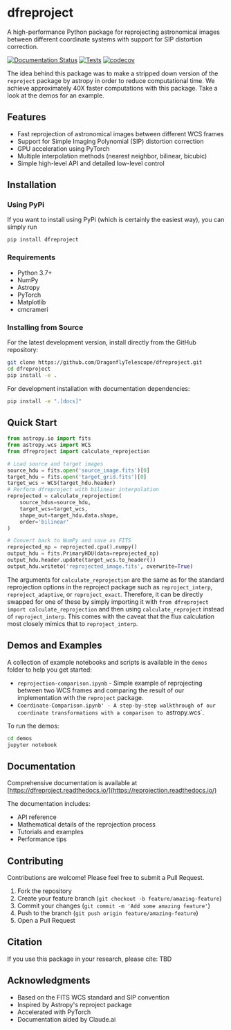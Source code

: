 # dfreproject

A high-performance Python package for reprojecting astronomical images between different coordinate systems with support for SIP distortion correction.

[![Documentation Status](https://readthedocs.org/projects/dfreproject/badge/?version=latest)](https://dfreproject.readthedocs.io/en/latest/?badge=latest)
[![Tests](https://github.com/DragonflyTelescope/dfreproject/actions/workflows/tests.yml/badge.svg)](https://github.com/DragonflyTelescope/dfreproject/actions/workflows/tests.yml)
[![codecov](https://codecov.io/gh/DragonflyTelescope/dfreproject/branch/main/graph/badge.svg)](https://codecov.io/gh/DragonflyTelescope/dfreproject)

The idea behind this package was to make a stripped down version of the `reproject` package by astropy in order to reduce computational time. 
We achieve approximately 40X faster computations with this package. Take a look at the demos for an example. 

## Features

- Fast reprojection of astronomical images between different WCS frames
- Support for Simple Imaging Polynomial (SIP) distortion correction
- GPU acceleration using PyTorch
- Multiple interpolation methods (nearest neighbor, bilinear, bicubic)
- Simple high-level API and detailed low-level control

## Installation

### Using PyPi
If you want to install using PyPi (which is certainly the easiest way), you can simply run 
```bash
pip install dfreproject
```

### Requirements

- Python 3.7+
- NumPy
- Astropy
- PyTorch
- Matplotlib
- cmcrameri

### Installing from Source

For the latest development version, install directly from the GitHub repository:

```bash
git clone https://github.com/DragonflyTelescope/dfreproject.git
cd dfreproject
pip install -e .
```

For development installation with documentation dependencies:

```bash
pip install -e ".[docs]"
```

## Quick Start

```python
from astropy.io import fits
from astropy.wcs import WCS
from dfreproject import calculate_reprojection

# Load source and target images
source_hdu = fits.open('source_image.fits')[0]
target_hdu = fits.open('target_grid.fits')[0]
target_wcs = WCS(target_hdu.header)
# Perform dfreproject with bilinear interpolation
reprojected = calculate_reprojection(
    source_hdus=source_hdu,
    target_wcs=target_wcs,
    shape_out=target_hdu.data.shape,
    order='bilinear'
)

# Convert back to NumPy and save as FITS
reprojected_np = reprojected.cpu().numpy()
output_hdu = fits.PrimaryHDU(data=reprojected_np)
output_hdu.header.update(target_wcs.to_header())
output_hdu.writeto('reprojected_image.fits', overwrite=True)
```

The arguments for `calculate_reprojection` are the same as for the standard reprojection options in the reproject package such as `reproject_interp`, `reproject_adaptive`, or `reproject_exact`.
Therefore, it can be directly swapped for one of these by simply importing it with `from dfreproject import calculate_reprojection` and then using `calculate_reproject` instead of `reproject_interp`. 
This comes with the caveat that the flux calculation most closely mimics that to `reproject_interp`.

## Demos and Examples

A collection of example notebooks and scripts is available in the `demos` folder to help you get started:

- `reprojection-comparison.ipynb` - Simple example of reprojecting between two WCS frames and comparing the result of our implementation with the `reproject` package.
- `Coordinate-Comparison.ipynb' - A step-by-step walkthrough of our coordinate transformations with a comparison to `astropy.wcs`.

To run the demos:

```bash
cd demos
jupyter notebook
```

## Documentation

Comprehensive documentation is available at [https://dfreproject.readthedocs.io/](https://reprojection.readthedocs.io/)

The documentation includes:
- API reference
- Mathematical details of the reprojection process
- Tutorials and examples
- Performance tips

## Contributing

Contributions are welcome! Please feel free to submit a Pull Request.

1. Fork the repository
2. Create your feature branch (`git checkout -b feature/amazing-feature`)
3. Commit your changes (`git commit -m 'Add some amazing feature'`)
4. Push to the branch (`git push origin feature/amazing-feature`)
5. Open a Pull Request


## Citation

If you use this package in your research, please cite:
TBD


## Acknowledgments

- Based on the FITS WCS standard and SIP convention
- Inspired by Astropy's reproject package
- Accelerated with PyTorch
- Documentation aided by Claude.ai
